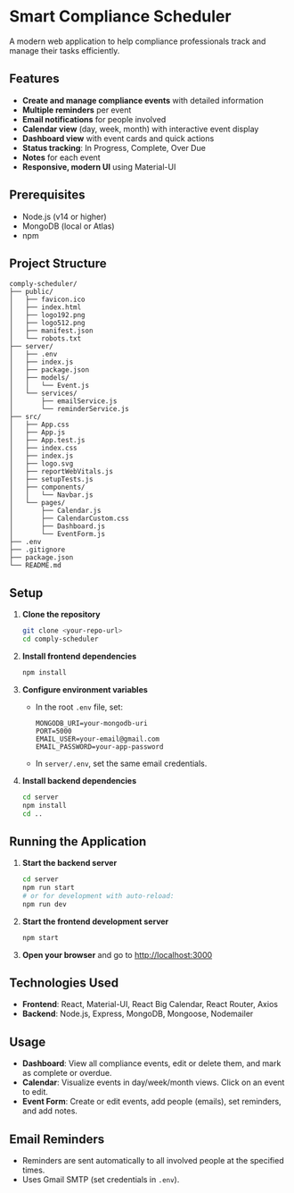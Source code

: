 # Smart Compliance Scheduler

A modern web application to help compliance professionals track and manage their tasks efficiently.

## Features

- **Create and manage compliance events** with detailed information
- **Multiple reminders** per event
- **Email notifications** for people involved
- **Calendar view** (day, week, month) with interactive event display
- **Dashboard view** with event cards and quick actions
- **Status tracking**: In Progress, Complete, Over Due
- **Notes** for each event
- **Responsive, modern UI** using Material-UI

## Prerequisites

- Node.js (v14 or higher)
- MongoDB (local or Atlas)
- npm

## Project Structure

```
comply-scheduler/
├── public/
│   ├── favicon.ico
│   ├── index.html
│   ├── logo192.png
│   ├── logo512.png
│   ├── manifest.json
│   └── robots.txt
├── server/
│   ├── .env
│   ├── index.js
│   ├── package.json
│   ├── models/
│   │   └── Event.js
│   └── services/
│       ├── emailService.js
│       └── reminderService.js
├── src/
│   ├── App.css
│   ├── App.js
│   ├── App.test.js
│   ├── index.css
│   ├── index.js
│   ├── logo.svg
│   ├── reportWebVitals.js
│   ├── setupTests.js
│   ├── components/
│   │   └── Navbar.js
│   └── pages/
│       ├── Calendar.js
│       ├── CalendarCustom.css
│       ├── Dashboard.js
│       └── EventForm.js
├── .env
├── .gitignore
├── package.json
└── README.md
```

## Setup

1. **Clone the repository**
   ```sh
   git clone <your-repo-url>
   cd comply-scheduler
   ```

2. **Install frontend dependencies**
   ```sh
   npm install
   ```

3. **Configure environment variables**

   - In the root `.env` file, set:
     ```
     MONGODB_URI=your-mongodb-uri
     PORT=5000
     EMAIL_USER=your-email@gmail.com
     EMAIL_PASSWORD=your-app-password
     ```
   - In `server/.env`, set the same email credentials.

4. **Install backend dependencies**
   ```sh
   cd server
   npm install
   cd ..
   ```

## Running the Application

1. **Start the backend server**
   ```sh
   cd server
   npm run start
   # or for development with auto-reload:
   npm run dev
   ```

2. **Start the frontend development server**
   ```sh
   npm start
   ```

3. **Open your browser** and go to [http://localhost:3000](http://localhost:3000)

## Technologies Used

- **Frontend**: React, Material-UI, React Big Calendar, React Router, Axios
- **Backend**: Node.js, Express, MongoDB, Mongoose, Nodemailer

## Usage

- **Dashboard**: View all compliance events, edit or delete them, and mark as complete or overdue.
- **Calendar**: Visualize events in day/week/month views. Click on an event to edit.
- **Event Form**: Create or edit events, add people (emails), set reminders, and add notes.

## Email Reminders

- Reminders are sent automatically to all involved people at the specified times.
- Uses Gmail SMTP (set credentials in `.env`).


